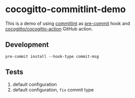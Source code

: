 # cocogitto-commitlint-demo

This is a demo of using [commitlint](https://commitlint.js.org/#/) as [pre-commit](https://pre-commit.com/) hook and [cocogitto/cocogitto-action](https://github.com/cocogitto/cocogitto-action) GitHub action.

## Development

```shell
pre-commit install --hook-type commit-msg
```

## Tests

1. default configuration
2. default configuration, `fix` commit type
